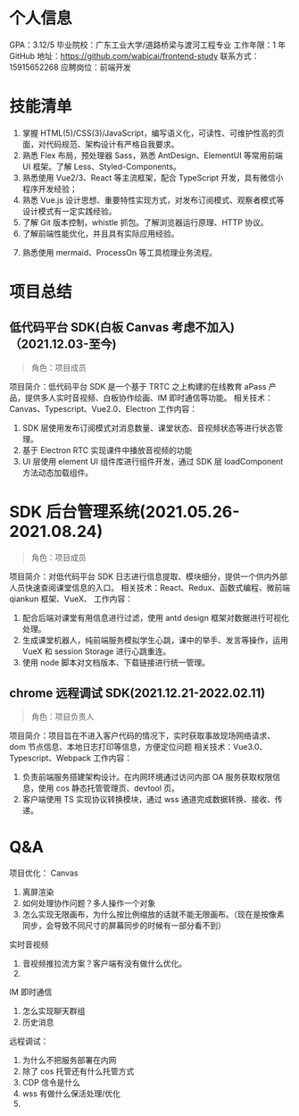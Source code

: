 # 个人信息

GPA：3.12/5
毕业院校：广东工业大学/道路桥梁与渡河工程专业
工作年限：1 年
GitHub 地址：https://github.com/wabicai/frontend-study
联系方式：15915652268
应聘岗位：前端开发

# 技能清单

1. 掌握 HTML(5)/CSS(3)/JavaScript，编写语义化，可读性、可维护性高的页面，对代码规范、架构设计有严格自我要求。
2. 熟悉 Flex 布局，预处理器 Sass，熟悉 AntDesign、ElementUI 等常用前端 UI 框架。了解 Less、Styled-Components。
3. 熟悉使用 Vue2/3、React 等主流框架，配合 TypeScript 开发，具有微信小程序开发经验；
4. 熟悉 Vue.js 设计思想、重要特性实现方式，对发布订阅模式、观察者模式等设计模式有一定实践经验。
5. 了解 Git 版本控制，whistle 抓包。了解浏览器运行原理、HTTP 协议。
6. 了解前端性能优化，并且具有实际应用经验。
<!-- 7. 能使用NodeJs、WebPack搭建开发环境，并使用过Express和MockJs开发过数据接口，Postman工具进行接口测试。 -->
7. 熟悉使用 mermaid、ProcessOn 等工具梳理业务流程。

# 项目总结

## 低代码平台 SDK(白板 Canvas 考虑不加入)（2021.12.03-至今)

> 角色：项目成员

项目简介：低代码平台 SDK 是一个基于 TRTC 之上构建的在线教育 aPass 产品，提供多人实时音视频、白板协作绘画、IM 即时通信等功能。
相关技术：Canvas、Typescript、Vue2.0、Electron
工作内容：

1. SDK 层使用发布订阅模式对消息数量、课堂状态、音视频状态等进行状态管理。
2. 基于 Electron RTC 实现课件中播放音视频的功能
3. UI 层使用 element UI 组件库进行组件开发，通过 SDK 层 loadComponent 方法动态加载组件。

# SDK 后台管理系统(2021.05.26-2021.08.24)

> 角色：项目成员

项目简介：对低代码平台 SDK 日志进行信息提取、模块细分，提供一个供内外部人员快速查阅课堂信息的入口。
相关技术：React、Redux、函数式编程、微前端 qiankun 框架、VueX、
工作内容：

1. 配合后端对课堂有用信息进行过滤，使用 antd design 框架对数据进行可视化处理。
2. 生成课堂机器人，纯前端服务模拟学生心跳，课中的举手、发言等操作，运用 VueX 和 session Storage 进行心跳重连。
3. 使用 node 脚本对文档版本、下载链接进行统一管理。

## chrome 远程调试 SDK(2021.12.21-2022.02.11)

> 角色：项目负责人

项目简介：项目旨在不进入客户代码的情况下，实时获取事故现场网络请求、dom 节点信息、本地日志打印等信息，方便定位问题
相关技术：Vue3.0、Typescript、Webpack
工作内容：

1. 负责前端服务搭建架构设计。在内网环境通过访问内部 OA 服务获取权限信息，使用 cos 静态托管管理页、devtool 页。
2. 客户端使用 TS 实现协议转换模块，通过 wss 通道完成数据转换、接收、传递。

# Q&A

项目优化：
Canvas

1. 离屏渲染
2. 如何处理协作问题？多人操作一个对象
3. 怎么实现无限画布，为什么按比例缩放的话就不能无限画布。（现在是按像素同步，会导致不同尺寸的屏幕同步的时候有一部分看不到）

实时音视频

1. 音视频推拉流方案？客户端有没有做什么优化。
2.

IM 即时通信

1. 怎么实现聊天群组
2. 历史消息

远程调试：

1. 为什么不把服务部署在内网
2. 除了 cos 托管还有什么托管方式
3. CDP 信令是什么
4. wss 有做什么保活处理/优化
5.
